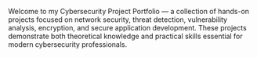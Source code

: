 Welcome to my Cybersecurity Project Portfolio — a collection of hands-on projects focused on network security, threat detection, vulnerability analysis, encryption, and secure application development. These projects demonstrate both theoretical knowledge and practical skills essential for modern cybersecurity professionals.

